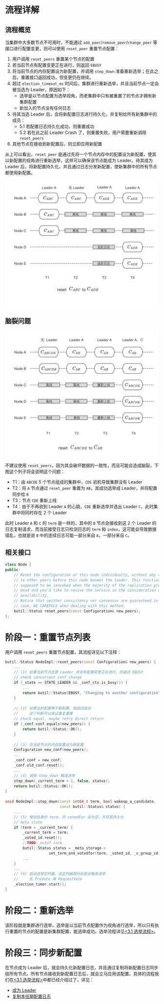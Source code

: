 流程详解
===

流程概览
---

当集群中大多数节点不可用时，不能通过 `add_peer`/`remove_peer`/`change_peer` 等接口进行配置变更，则可以使用 `reset_peer` 重置节点配置：

1. 用户调用 `reset_peers` 重置某个节点的配置
2. 若当前节点有配置变更正在进行，则返回 `EBUSY`
3. 将当前节点的内存配置设为新配置，并调用 `step_down` 准备重新选举；在此之后，重置接口返回成功，但变更仍在继续。
4. 超过 `election_timeout_ms` 时间后，集群进行重新选举，并且当前节点一定会被当选为 Leader，原因如下：
    * 选举是以节点配置为选举视角，而老集群中只有被重置了的节点才拥有新集群配置
    * 新加入的节点没有任何日志
5. 待其当选 Leader 后，会将新配置日志进行持久化，并复制给所有新集群中的成员：
    * 5.1 若配置日志持久化成功，则重置成功
    * 5.2 若在此之前 Leader Crash 了，则重置失败，用户需要重新调用 `reset_peers`
6. 其他节点在接收到新配置后，则立即应用新配置

从上可以看出，`reset_peer` 是通过先将一个节点内存中的配置设为新配置，使其以新配置的视角进行重新选举，这样可以确保该节点能成为 Leader。待其成为 Leader 后，将新配置持久化，并且通过日志分发新配置，使新集群中的所有节点都使用新配置。

![图 6.3  reset_peers 流程示例](image/6.3.png)

脑裂问题
---

![图 6.4  脑裂场景](image/6.4.png)

不建议使用 `reset_peers`，因为其会破坏数据的一致性，而且可能会造成脑裂，下图这个列子将会说明这个问题：

* T1：由 `ABCDE` 5 个节点组成的集群中，`CDE` 宕机导致集群没有 Leader
* T2：将 `A` 节点通过 `reset_peer` 重置为 `AB`，其成功选举成 Leader，并将配置同步给 `B`
* T3：节点 `CDE` 重新上线
* T4：由于不再收到 Leader `A` 的心跳，`CDE` 重新选举并选出 Leader `C`，此时集群中将同时存在 2 个 Leader

此时 Leader `A` 和 `C` 的 `term` 是一样的，其中的 `B` 节点会接收到这 2 个 Leader 的日志复制请求，而当前接受日志只检测日志的 `term` 和 `index`，这可能会导致数据错乱，也就是说 `B` 中的连续日志可能一部分来自 `A`，一部分来自 `C`。

相关接口
---

```cpp
class Node {
public:
    // Reset the configuration of this node individually, without any repliation
    // to other peers before this node beomes the leader. This function is
    // supposed to be inovoked when the majority of the replication group are
    // dead and you'd like to revive the service in the consideration of
    // availability.
    // Notice that neither consistency nor consensus are guaranteed in this
    // case, BE CAREFULE when dealing with this method.
    butil::Status reset_peers(const Configuration& new_peers);
};
```

阶段一：重置节点列表
===

用户调用 `reset_peers` 重置节点配置，其流程详见以下注释：

```cpp
butil::Status NodeImpl::reset_peers(const Configuration& new_peers) {
    ...
    // (1) 如果当前节点还是 Leader 并且有配置变更正在进行，则返回 EBUSY
    // check concurrent conf change
    if (_state == STATE_LEADER && _conf_ctx.is_busy()) {
        ...
        return butil::Status(EBUSY, "Changing to another configuration");
    }

    // (2) 如果当前配置等于新配置，就返回成功
    //     这个判断可以保证重复重置
    // check equal, maybe retry direct return
    if (_conf.conf.equals(new_peers)) {
        return butil::Status::OK();
    }

    // (3) 将当前节点的内存配置设为新配置
    Configuration new_conf(new_peers);
    ...
    _conf.conf = new_conf;
    _conf.old_conf.reset();
    ...
    // (4) 调用 step_down 触发选举
    step_down(_current_term + 1, false, status);
    return butil::Status::OK();
}

void NodeImpl::step_down(const int64_t term, bool wakeup_a_candidate,
                         const butil::Status& status) {
    ...
    // (5) 增加自身的 term、将 votedFor 设为空，并将其持久化
    // meta state
    if (term > _current_term) {
        _current_term = term;
        _voted_id.reset();
        //TODO: outof lock
        butil::Status status = _meta_storage->
                    set_term_and_votedfor(term, _voted_id, _v_group_id);
        ...
    }
    ...
    // (6) 启动选举定时器，该定时器超时后就会触发选举
    //     先 PreVote 再 RequestVote
    _election_timer.start();
}
```

阶段二：重新选举
===

该阶段就是集群进行选举，选举是以当前节点配置作为视角进行选举，所以只有执行重置的节点的配置是新集群配置，能选举成功。选举流程详见[<3.1 选举流程>](/ch03/3.1/election.md)。

阶段三：同步新配置
===

在节点成为 Leader 后，就会持久化新配置日志，并且通过复制将新配置日志同步给所有节点。所有节点接收到新配置日志后，就会立马应用该配置。具体的流程我们在[<3.1 选举流程>](/ch03/3.1/election.md)中都已经介绍过了，详见：

* [成为 Leader](/ch03/3.1/election.md#cheng-wei-leader)
* [复制本任期配置日志](/ch03/3.1/election.md#ti-jiao-noop-ri-zhi)
